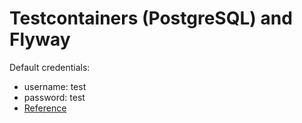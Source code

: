 # Testcontainers (PostgreSQL) and Flyway

Default credentials:
- username: test
- password: test
- [Reference](https://github.com/testcontainers/testcontainers-java/blob/master/modules/postgresql/src/main/java/org/testcontainers/containers/PostgreSQLContainer.java)